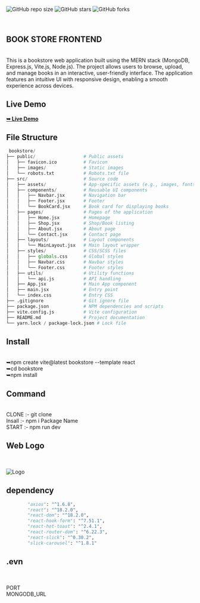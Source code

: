   ![GitHub repo size](https://img.shields.io/github/repo-size/codewithsadee/grilli)
  ![GitHub stars](https://img.shields.io/github/stars/codewithsadee/grilli?style=social)
  ![GitHub forks](https://img.shields.io/github/forks/codewithsadee/grilli?style=social)

  <br />
  
  ## BOOK STORE FRONTEND
  
  <br/>
  This is a bookstore web application built using the MERN stack (MongoDB, Express.js, Vite.js, Node.js). The project allows users to browse, upload, and manage books in an interactive, user-friendly interface. The application features an intuitive UI with responsive design, enabling a smooth experience across devices.

## Live Demo
  <a href="https://bookstores-app.netlify.app/"><strong>➥ Live Demo</strong></a>
<br/>

## File Structure

```python
 bookstore/
├── public/                  # Public assets
│   ├── favicon.ico          # Favicon
│   ├── images/              # Static images
│   └── robots.txt           # Robots.txt file
├── src/                     # Source code
│   ├── assets/              # App-specific assets (e.g., images, fonts)
│   ├── components/          # Reusable UI components
│   │   ├── Navbar.jsx       # Navigation bar
│   │   ├── Footer.jsx       # Footer
│   │   └── BookCard.jsx     # Book card for displaying books
│   ├── pages/               # Pages of the application
│   │   ├── Home.jsx         # Homepage
│   │   ├── Shop.jsx         # Shop/Book listing
│   │   ├── About.jsx        # About page
│   │   └── Contact.jsx      # Contact page
│   ├── layouts/             # Layout components
│   │   └── MainLayout.jsx   # Main layout wrapper
│   ├── styles/              # CSS/SCSS files
│   │   ├── globals.css      # Global styles
│   │   ├── Navbar.css       # Navbar styles
│   │   └── Footer.css       # Footer styles
│   ├── utils/               # Utility functions
│   │   └── api.js           # API handling
│   ├── App.jsx              # Main App component
│   ├── main.jsx             # Entry point
│   └── index.css            # Entry CSS
├── .gitignore               # Git ignore file
├── package.json             # NPM dependencies and scripts
├── vite.config.js           # Vite configuration
├── README.md                # Project documentation
└── yarn.lock / package-lock.json # Lock file

```
## Install

<br/>
➥npm create vite@latest bookstore --template react <br/>
➥cd bookstore <br/>
➥npm install <br/>

## Command

<br />
CLONE :- git clone <URI>
<br/>
Insall :- npm i Package Name

<br/>
START :- npm run dev

## Web Logo

<br/>

![Logo](https://www.freeiconspng.com/thumbs/book-icon/book-icon-black-good-galleries--24.jpg)

## dependency 

```python
        "axios": "^1.6.8",
        "react": "^18.2.0",
        "react-dom": "^18.2.0",
        "react-hook-form": "^7.51.1",
        "react-hot-toast": "^2.4.1",
        "react-router-dom": "^6.22.3",
        "react-slick": "^0.30.2",
        "slick-carousel": "^1.8.1"
```
 
## .evn

<br/>

PORT <br/>
MONGODB_URL <br/>

